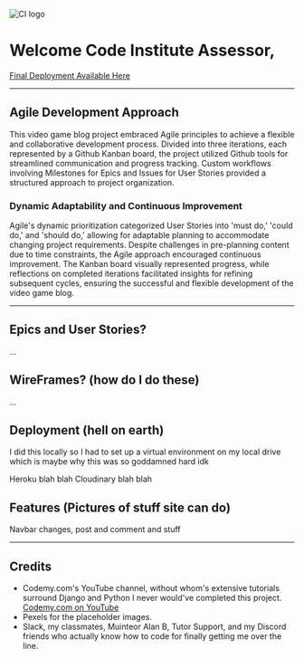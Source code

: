 ![CI logo](https://codeinstitute.s3.amazonaws.com/fullstack/ci_logo_small.png)

# Welcome Code Institute Assessor,

[Final Deployment Available Here](https://project-4-django-app-dee496c0d081.herokuapp.com/)

---

## Agile Development Approach

This video game blog project embraced Agile principles to achieve a flexible and collaborative development process. Divided into three iterations, each represented by a Github Kanban board, the project utilized Github tools for streamlined communication and progress tracking. Custom workflows involving Milestones for Epics and Issues for User Stories provided a structured approach to project organization.

### Dynamic Adaptability and Continuous Improvement

Agile's dynamic prioritization categorized User Stories into 'must do,' 'could do,' and 'should do,' allowing for adaptable planning to accommodate changing project requirements. Despite challenges in pre-planning content due to time constraints, the Agile approach encouraged continuous improvement. The Kanban board visually represented progress, while reflections on completed iterations facilitated insights for refining subsequent cycles, ensuring the successful and flexible development of the video game blog.

---

## Epics and User Stories?

...

## WireFrames? (how do I do these)

...

## Deployment (hell on earth)

I did this locally so I had to set up a virtual environment on my local drive which is maybe why this was so goddamned hard idk

Heroku blah blah Cloudinary blah blah

## Features (Pictures of stuff site can do)

Navbar changes, post and comment and stuff

---

## Credits

- Codemy.com's YouTube channel, without whom's extensive tutorials surround Django and Python I never would've completed this project. [Codemy.com on YouTube](https://www.youtube.com/@Codemycom)
- Pexels for the placeholder images.
- Slack, my classmates, Muinteor Alan B, Tutor Support, and my Discord friends who actually know how to code for finally getting me over the line.
